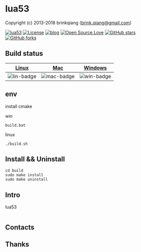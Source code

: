 # lua53

Copyright (c) 2013-2018 brinkqiang (brink.qiang@gmail.com)

[![lua53](https://img.shields.io/badge/brinkqiang-lua53-blue.svg?style=flat-square)](https://github.com/brinkqiang/lua53)
[![License](https://img.shields.io/badge/license-MIT-brightgreen.svg)](https://github.com/brinkqiang/lua53/blob/master/LICENSE)
[![blog](https://img.shields.io/badge/Author-Blog-7AD6FD.svg)](https://brinkqiang.github.io/)
[![Open Source Love](https://badges.frapsoft.com/os/v3/open-source.png)](https://github.com/brinkqiang)
[![GitHub stars](https://img.shields.io/github/stars/brinkqiang/lua53.svg?label=Stars)](https://github.com/brinkqiang/lua53) 
[![GitHub forks](https://img.shields.io/github/forks/brinkqiang/lua53.svg?label=Fork)](https://github.com/brinkqiang/lua53)

## Build status
| [Linux][lin-link] | [Mac][mac-link] | [Windows][win-link] |
| :---------------: | :----------------: | :-----------------: |
| ![lin-badge]      | ![mac-badge]       | ![win-badge]        |

[lin-badge]: https://github.com/brinkqiang/lua53/workflows/linux/badge.svg "linux build status"
[lin-link]:  https://github.com/brinkqiang/lua53/actions/workflows/linux.yml "linux build status"
[mac-badge]: https://github.com/brinkqiang/lua53/workflows/mac/badge.svg "mac build status"
[mac-link]:  https://github.com/brinkqiang/lua53/actions/workflows/mac.yml "mac build status"
[win-badge]: https://github.com/brinkqiang/lua53/workflows/win/badge.svg "win build status"
[win-link]:  https://github.com/brinkqiang/lua53/actions/workflows/win.yml "win build status"

## env
install cmake

win
```
build.bat
```

linux
```
./build.sh
```

## Install && Uninstall
```
cd build
sudo make install
sudo make uninstall
```
## Intro
lua53
```cpp
```
## Contacts

## Thanks
